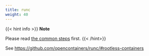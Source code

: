 ```yaml
---
title: runc
weight: 40
---
```


{{< hint info >}}
**Note**

Please read [the common steps](../common) first.
{{< /hint>}}

See https://github.com/opencontainers/runc/#rootless-containers
